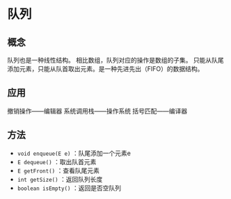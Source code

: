 # 队列

## 概念

队列也是一种线性结构。
相比数组，队列对应的操作是数组的子集。
只能从队尾添加元素，只能从队首取出元素。是一种先进先出（FIFO）的数据结构。

## 应用

撤销操作——编辑器
系统调用栈——操作系统
括号匹配——编译器

## 方法

* `void enqueue(E e)` ：队尾添加一个元素e
* `E dequeue()` ：取出队首元素
* `E getFront()` ：查看队尾元素
* `int getSize()` ：返回队列长度
* `boolean isEmpty()` ：返回是否空队列